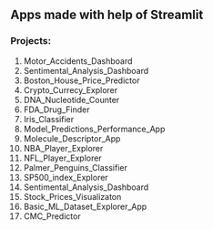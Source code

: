 ## Apps made with help of Streamlit
### Projects:
1) Motor_Accidents_Dashboard
2) Sentimental_Analysis_Dashboard
3) Boston_House_Price_Predictor
4) Crypto_Currecy_Explorer
5) DNA_Nucleotide_Counter
6) FDA_Drug_Finder
7) Iris_Classifier
8) Model_Predictions_Performance_App
9) Molecule_Descriptor_App
10) NBA_Player_Explorer
11) NFL_Player_Explorer
12) Palmer_Penguins_Classifier
13) SP500_index_Explorer
14) Sentimental_Analysis_Dashboard
15) Stock_Prices_Visualizaton
16) Basic_ML_Dataset_Explorer_App
17) CMC_Predictor
